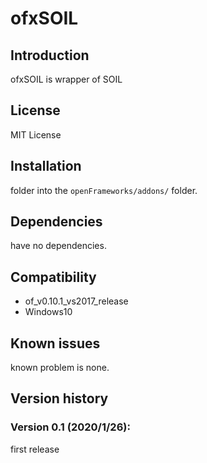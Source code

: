 ofxSOIL
=====================================


Introduction
------------
ofxSOIL is wrapper of SOIL

License
-------
MIT License

Installation
------------
folder into the `openFrameworks/addons/` folder.

Dependencies
------------
have no dependencies.

Compatibility
------------
* of_v0.10.1_vs2017_release
* Windows10

Known issues
------------
known problem is none.

Version history
------------

### Version 0.1 (2020/1/26):
first release

